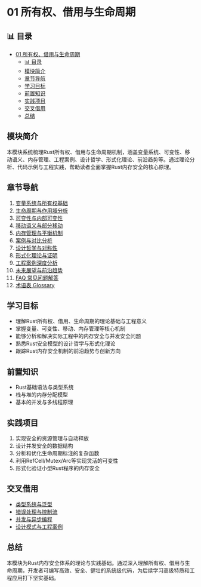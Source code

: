 ﻿# 01 所有权、借用与生命周期


## 📊 目录

- [01 所有权、借用与生命周期](#01-所有权借用与生命周期)
  - [📊 目录](#-目录)
  - [模块简介](#模块简介)
  - [章节导航](#章节导航)
  - [学习目标](#学习目标)
  - [前置知识](#前置知识)
  - [实践项目](#实践项目)
  - [交叉借用](#交叉借用)
  - [总结](#总结)


## 模块简介

本模块系统梳理Rust所有权、借用与生命周期机制，涵盖变量系统、可变性、移动语义、内存管理、工程案例、设计哲学、形式化理论、前沿趋势等。通过理论分析、代码示例与工程实践，帮助读者全面掌握Rust内存安全的核心原理。

## 章节导航

1. [变量系统与所有权基础](./01_variable_and_ownership.md)
2. [生命周期与作用域分析](./02_lifetime_and_scope.md)
3. [可变性与内部可变性](./03_mutability_and_interior.md)
4. [移动语义与部分移动](./04_move_and_partial_move.md)
5. [内存管理与平衡机制](./05_memory_management_and_balance.md)
6. [案例与对比分析](./07_case_and_comparison.md)
7. [设计哲学与对称性](./08_design_philosophy_and_symmetry.md)
8. [形式化理论与证明](./09_formal_theory_and_proof.md)
9. [工程案例深度分析](./10_engineering_case_studies.md)
10. [未来展望与前沿趋势](./11_future_trends_and_outlook.md)
11. [FAQ 常见问题解答](./FAQ.md)
12. [术语表 Glossary](./Glossary.md)

## 学习目标

- 理解Rust所有权、借用、生命周期的理论基础与工程意义
- 掌握变量、可变性、移动、内存管理等核心机制
- 能够分析和解决实际工程中的内存安全与并发安全问题
- 熟悉Rust安全模型的设计哲学与形式化理论
- 跟踪Rust内存安全机制的前沿趋势与创新方向

## 前置知识

- Rust基础语法与类型系统
- 栈与堆的内存分配模型
- 基本的并发与多线程原理

## 实践项目

1. 实现安全的资源管理与自动释放
2. 设计并发安全的数据结构
3. 分析和优化生命周期标注的复杂函数
4. 利用RefCell/Mutex/Arc等实现灵活的可变性
5. 形式化验证小型Rust程序的内存安全

## 交叉借用

- [类型系统与泛型](../02_type_system/)
- [错误处理与控制流](../03_control_flow/)
- [并发与异步编程](../05_concurrency/)
- [设计模式与工程案例](../09_design_patterns/)

## 总结

本模块为Rust内存安全体系的理论与实践基础。通过深入理解所有权、借用与生命周期，开发者可编写高效、安全、健壮的系统级代码，为后续学习高级特质和工程应用打下坚实基础。
